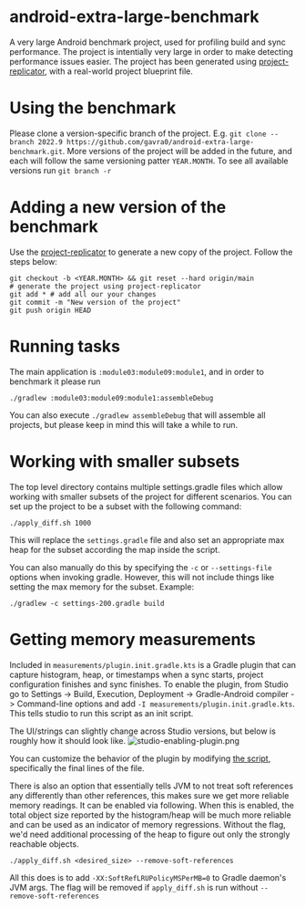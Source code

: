 # android-extra-large-benchmark
A very large Android benchmark project, used for profiling build and sync performance. The project is intentially very large in order
to make detecting performance issues easier. The project has been generated using [project-replicator](https://github.com/android/project-replicator),
with a real-world project blueprint file.

# Using the benchmark
Please clone a version-specific branch of the project. E.g. `git clone --branch 2022.9 https://github.com/gavra0/android-extra-large-benchmark.git`. More versions of the project will be added in the future,
and each will follow the same versioning patter `YEAR.MONTH`. To see all available versions run `git branch -r`

# Adding a new version of the benchmark
Use the [project-replicator](https://github.com/android/project-replicator) to generate a new copy of the project.
Follow the steps below:
```
git checkout -b <YEAR.MONTH> && git reset --hard origin/main
# generate the project using project-replicator
git add * # add all our your changes
git commit -m "New version of the project"
git push origin HEAD
```

# Running tasks
The main application is `:module03:module09:module1`, and in order to benchmark it please run
```
./gradlew :module03:module09:module1:assembleDebug
```

You can also execute `./gradlew assembleDebug` that will assemble all projects, but please keep in mind this will take a
while to run.

# Working with smaller subsets
The top level directory contains multiple settings.gradle files which allow
working with smaller subsets of the project for different scenarios. You can set up the project to be a subset with the 
following command:

```
./apply_diff.sh 1000 
```

This will replace the `settings.gradle` file and also set an appropriate max heap for the subset according the map
inside the script.

You can also manually do this by specifying the `-c` or `--settings-file` 
options when invoking gradle. However, this will not include things like setting the max memory for the subset. Example:

```
./gradlew -c settings-200.gradle build
```

# Getting memory measurements 
Included in `measurements/plugin.init.gradle.kts` is a Gradle plugin that can capture histogram, heap,
or timestamps when a sync starts, project configuration finishes and sync finishes.  To enable the 
plugin, from Studio go to Settings -> Build, Execution, Deployment -> Gradle-Android compiler -> 
Command-line options and add `-I measurements/plugin.init.gradle.kts`. This tells studio to run this
script as an init script.

The UI/strings can slightly change across Studio versions, but below is roughly how it should look
like.
![studio-enabling-plugin.png](studio-enabling-plugin.png)

You can customize the behavior of the plugin by modifying [the script](measurements/plugin.init.gradle.kts), 
specifically the final lines of the file.

There is also an option that essentially tells JVM to not treat soft references any differently than
other references, this makes sure we get more reliable memory readings. It can be enabled via 
following. When this is enabled, the total object size reported by the histogram/heap will be much
more reliable and can be used as an indicator of memory regressions. Without the flag, we'd need 
additional processing of the heap to figure out only the strongly reachable objects.

`./apply_diff.sh <desired_size> --remove-soft-references`

All this does is to add `-XX:SoftRefLRUPolicyMSPerMB=0` to Gradle daemon's JVM args. The flag will 
be removed if `apply_diff.sh` is run without `--remove-soft-references`
